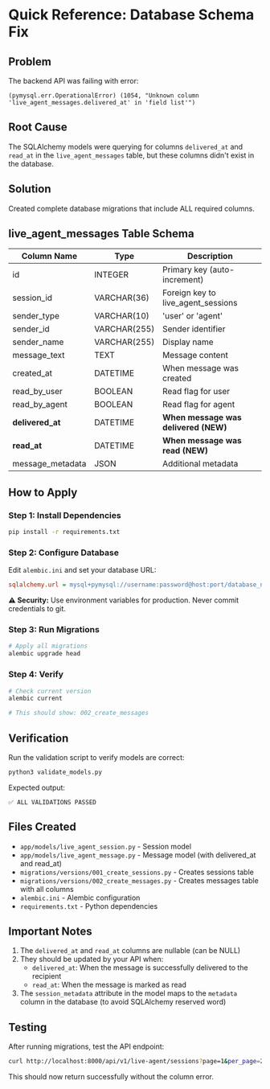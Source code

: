 # Quick Reference: Database Schema Fix

## Problem
The backend API was failing with error:
```
(pymysql.err.OperationalError) (1054, "Unknown column 'live_agent_messages.delivered_at' in 'field list'")
```

## Root Cause
The SQLAlchemy models were querying for columns `delivered_at` and `read_at` in the `live_agent_messages` table, but these columns didn't exist in the database.

## Solution
Created complete database migrations that include ALL required columns.

## live_agent_messages Table Schema

| Column Name        | Type      | Description                                |
|-------------------|-----------|-------------------------------------------|
| id                | INTEGER   | Primary key (auto-increment)              |
| session_id        | VARCHAR(36)| Foreign key to live_agent_sessions       |
| sender_type       | VARCHAR(10)| 'user' or 'agent'                        |
| sender_id         | VARCHAR(255)| Sender identifier                       |
| sender_name       | VARCHAR(255)| Display name                            |
| message_text      | TEXT      | Message content                           |
| created_at        | DATETIME  | When message was created                  |
| read_by_user      | BOOLEAN   | Read flag for user                        |
| read_by_agent     | BOOLEAN   | Read flag for agent                       |
| **delivered_at**  | DATETIME  | **When message was delivered (NEW)**      |
| **read_at**       | DATETIME  | **When message was read (NEW)**           |
| message_metadata  | JSON      | Additional metadata                       |

## How to Apply

### Step 1: Install Dependencies
```bash
pip install -r requirements.txt
```

### Step 2: Configure Database
Edit `alembic.ini` and set your database URL:
```ini
sqlalchemy.url = mysql+pymysql://username:password@host:port/database_name
```

**⚠️ Security:** Use environment variables for production. Never commit credentials to git.

### Step 3: Run Migrations
```bash
# Apply all migrations
alembic upgrade head
```

### Step 4: Verify
```bash
# Check current version
alembic current

# This should show: 002_create_messages
```

## Verification
Run the validation script to verify models are correct:
```bash
python3 validate_models.py
```

Expected output:
```
✅ ALL VALIDATIONS PASSED
```

## Files Created
- `app/models/live_agent_session.py` - Session model
- `app/models/live_agent_message.py` - Message model (with delivered_at and read_at)
- `migrations/versions/001_create_sessions.py` - Creates sessions table
- `migrations/versions/002_create_messages.py` - Creates messages table with all columns
- `alembic.ini` - Alembic configuration
- `requirements.txt` - Python dependencies

## Important Notes
1. The `delivered_at` and `read_at` columns are nullable (can be NULL)
2. They should be updated by your API when:
   - `delivered_at`: When the message is successfully delivered to the recipient
   - `read_at`: When the message is marked as read
3. The `session_metadata` attribute in the model maps to the `metadata` column in the database (to avoid SQLAlchemy reserved word)

## Testing
After running migrations, test the API endpoint:
```bash
curl http://localhost:8000/api/v1/live-agent/sessions?page=1&per_page=20
```

This should now return successfully without the column error.
